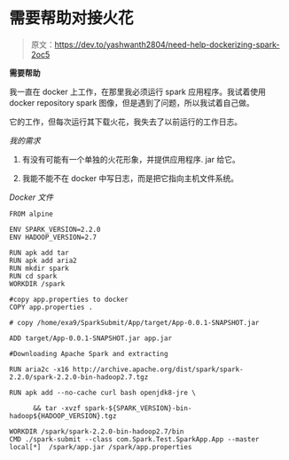 # 需要帮助对接火花

> 原文：<https://dev.to/yashwanth2804/need-help-dockerizing-spark-2oc5>

**需要帮助**

我一直在 docker 上工作，在那里我必须运行 spark 应用程序。我试着使用 docker repository spark 图像，但是遇到了问题，所以我试着自己做。

它的工作，但每次运行其下载火花，我失去了以前运行的工作日志。

*我的需求*

1.  有没有可能有一个单独的火花形象，并提供应用程序. jar 给它。

2.  我能不能不在 docker 中写日志，而是把它指向主机文件系统。

*Docker 文件*

```
FROM alpine

ENV SPARK_VERSION=2.2.0
ENV HADOOP_VERSION=2.7

RUN apk add tar
RUN apk add aria2
RUN mkdir spark
RUN cd spark
WORKDIR /spark

#copy app.properties to docker
COPY app.properties .

# copy /home/exa9/SparkSubmit/App/target/App-0.0.1-SNAPSHOT.jar

ADD target/App-0.0.1-SNAPSHOT.jar app.jar

#Downloading Apache Spark and extracting

RUN aria2c -x16 http://archive.apache.org/dist/spark/spark-2.2.0/spark-2.2.0-bin-hadoop2.7.tgz

RUN apk add --no-cache curl bash openjdk8-jre \

      && tar -xvzf spark-${SPARK_VERSION}-bin-hadoop${HADOOP_VERSION}.tgz

WORKDIR /spark/spark-2.2.0-bin-hadoop2.7/bin
CMD ./spark-submit --class com.Spark.Test.SparkApp.App --master local[*]  /spark/app.jar /spark/app.properties 
```